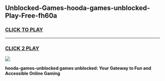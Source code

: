 
## Unblocked-Games-hooda-games-unblocked-Play-Free-fh60a
<h3>
<a href="https://premium76.site?title=hooda-games-unblocked&ref=22A">CLICK TO PLAY</a></h3>
<hr>

<h3>
<a href="https://premium76.site?title=hooda-games-unblocked&ref=22A">CLICK 2 PLAY</a>
  
</h3>

<a href="https://premium76.site?title=hooda-games-unblocked&ref=22A"><img src="https://clearcache.store/games.png"></a>


**hooda-games-unblocked games unblocked: Your Gateway to Fun and Accessible Online Gaming**
